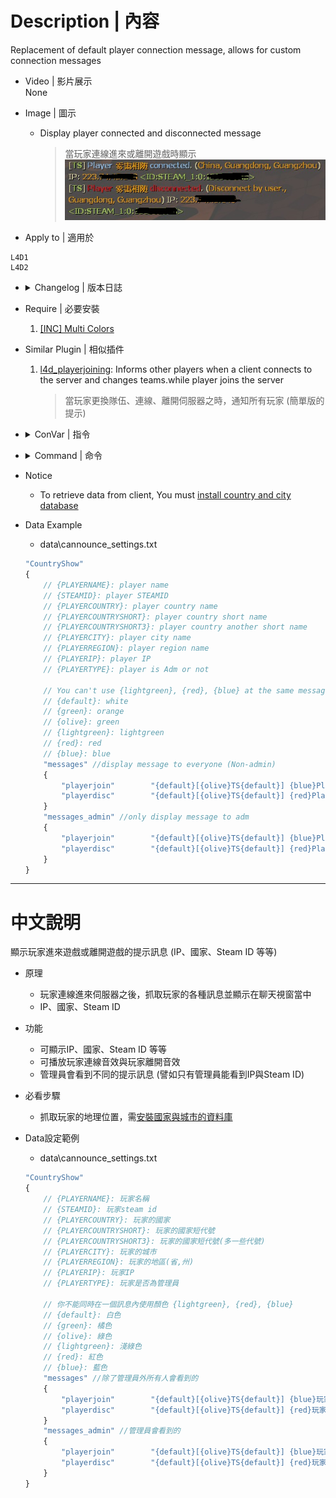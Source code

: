 
# Description | 內容
Replacement of default player connection message, allows for custom connection messages

* Video | 影片展示
<br/>None

* Image | 圖示
	* Display player connected and disconnected  message
		> 當玩家連線進來或離開遊戲時顯示
		<br/>![cannounce_1](image/cannounce_1.jpg)

* Apply to | 適用於
```
L4D1
L4D2
```

* <details><summary>Changelog | 版本日誌</summary>

	* v2.0 (2022-12-1)
        * Remove GeoIPCity (GeoIP2 is now included with SourceMod 1.11.6703.)
		* Remove player custom message (No one cares about it!)

	* v1.9
        * Remake Code

	* v1.8
        * [Original Plugin by Arg!](https://forums.alliedmods.net/showthread.php?t=77306)
</details>

* Require | 必要安裝
	1. [[INC] Multi Colors](https://forums.alliedmods.net/showthread.php?t=247770)

* Similar Plugin | 相似插件
	1. [l4d_playerjoining](https://github.com/fbef0102/Game-Private_Plugin/tree/main/Plugin_%E6%8F%92%E4%BB%B6/Server_伺服器/l4d_playerjoining): Informs other players when a client connects to the server and changes teams.while player joins the server
    	> 當玩家更換隊伍、連線、離開伺服器之時，通知所有玩家 (簡單版的提示)

* <details><summary>ConVar | 指令</summary>

	* cfg\sourcemod\cannounce.cfg
		```php
		// [1|0] if 1 then displays connect message after admin check and allows the {PLAYERTYPE} placeholder. If 0 displays connect message on client auth (earlier) and disables the {PLAYERTYPE} placeholder
		sm_ca_connectdisplaytype "1"

		// Time to ignore all player join sounds on a map load
		sm_ca_mapstartnosound "30.0"

		// Plays a specified (sm_ca_playdiscsoundfile) sound on player discconnect
		sm_ca_playdiscsound "0"

		// Sound to play on player discconnect if sm_ca_playdiscsound = 1
		sm_ca_playdiscsoundfile "weapons\cguard\charging.wav"

		// Plays a specified (sm_ca_playsoundfile) sound on player connect
		sm_ca_playsound "1"

		// Sound to play on player connect if sm_ca_playsound = 1
		// -
		// Default: "ambient\alarms\klaxon1.wav"
		sm_ca_playsoundfile "ambient\alarms\klaxon1.wav"

		// displays enhanced message when player connects
		sm_ca_showenhanced "1"

		// displays a different enhanced message to admin players (ADMFLAG_GENERIC)
		sm_ca_showenhancedadmins "1"

		// displays enhanced message when player disconnects
		sm_ca_showenhanceddisc "1"

		// shows standard player connected message
		sm_ca_showstandard "0"

		// shows standard player discconnected message
		sm_ca_showstandarddisc "0"
		```
</details>

* <details><summary>Command | 命令</summary>

	None
</details>

* Notice
	* To retrieve data from client, You must [install country and city database](https://github.com/fbef0102/Game-Private_Plugin/tree/main/Tutorial_%E6%95%99%E5%AD%B8%E5%8D%80/English/Server/Install_Other_File#country-and-city-database)

* Data Example
	* data\cannounce_settings.txt
	```php
	"CountryShow"
	{
		// {PLAYERNAME}: player name
		// {STEAMID}: player STEAMID
		// {PLAYERCOUNTRY}: player country name
		// {PLAYERCOUNTRYSHORT}: player country short name
		// {PLAYERCOUNTRYSHORT3}: player country another short name
		// {PLAYERCITY}: player city name
		// {PLAYERREGION}: player region name
		// {PLAYERIP}: player IP
		// {PLAYERTYPE}: player is Adm or not

		// You can't use {lightgreen}, {red}, {blue} at the same message
		// {default}: white
		// {green}: orange
		// {olive}: green
		// {lightgreen}: lightgreen
		// {red}: red
		// {blue}: blue
		"messages" //display message to everyone (Non-admin)
		{
			"playerjoin"		"{default}[{olive}TS{default}] {blue}Player {green}{PLAYERNAME} {blue}connected{default}. ({green}{PLAYERCOUNTRY}{default}) {olive}<ID:{STEAMID}>"
			"playerdisc"		"{default}[{olive}TS{default}] {red}Player {green}{PLAYERNAME} {red}disconnected{default}. ({green}{DISC_REASON}{default}) {olive}<ID:{STEAMID}>"
		}
		"messages_admin" //only display message to adm
		{
			"playerjoin"		"{default}[{olive}TS{default}] {blue}Player {green}{PLAYERNAME} {blue}connected{default}. ({green}{PLAYERCOUNTRY}{default}) IP: {green}{PLAYERIP}{default} {olive}<ID:{STEAMID}>"
			"playerdisc"		"{default}[{olive}TS{default}] {red}Player {green}{PLAYERNAME} {red}disconnected{default}. ({green}{DISC_REASON}{default}) IP: {green}{PLAYERIP}{default} {olive}<ID:{STEAMID}>"
		}
	}
	```

- - - -
# 中文說明
顯示玩家進來遊戲或離開遊戲的提示訊息 (IP、國家、Steam ID 等等)

* 原理
    * 玩家連線進來伺服器之後，抓取玩家的各種訊息並顯示在聊天視窗當中
    * IP、國家、Steam ID

* 功能
    * 可顯示IP、國家、Steam ID 等等
    * 可播放玩家連線音效與玩家離開音效
    * 管理員會看到不同的提示訊息 (譬如只有管理員能看到IP與Steam ID)

* 必看步驟
	* 抓取玩家的地理位置，需[安裝國家與城市的資料庫](https://github.com/fbef0102/Game-Private_Plugin/tree/main/Tutorial_%E6%95%99%E5%AD%B8%E5%8D%80/Chinese_%E7%B9%81%E9%AB%94%E4%B8%AD%E6%96%87/Server/%E5%AE%89%E8%A3%9D%E5%85%B6%E4%BB%96%E6%AA%94%E6%A1%88%E6%95%99%E5%AD%B8#%E5%AE%89%E8%A3%9D%E5%9C%8B%E5%AE%B6%E8%88%87%E5%9F%8E%E5%B8%82%E7%9A%84%E8%B3%87%E6%96%99%E5%BA%AB)


* Data設定範例
	* data\cannounce_settings.txt
	```php
	"CountryShow"
	{
		// {PLAYERNAME}: 玩家名稱
		// {STEAMID}: 玩家steam id
		// {PLAYERCOUNTRY}: 玩家的國家
		// {PLAYERCOUNTRYSHORT}: 玩家的國家短代號
		// {PLAYERCOUNTRYSHORT3}: 玩家的國家短代號(多一些代號)
		// {PLAYERCITY}: 玩家的城市
		// {PLAYERREGION}: 玩家的地區(省,州)
		// {PLAYERIP}: 玩家IP
		// {PLAYERTYPE}: 玩家是否為管理員

		// 你不能同時在一個訊息內使用顏色 {lightgreen}, {red}, {blue}
		// {default}: 白色
		// {green}: 橘色
		// {olive}: 綠色
		// {lightgreen}: 淺綠色
		// {red}: 紅色
		// {blue}: 藍色
		"messages" //除了管理員外所有人會看到的
		{
			"playerjoin"		"{default}[{olive}TS{default}] {blue}玩家 {green}{PLAYERNAME} {blue}來了{default}. ({green}{PLAYERCOUNTRY}{default})"
			"playerdisc"		"{default}[{olive}TS{default}] {red}玩家 {green}{PLAYERNAME} {red}跑了{default}. ({green}{DISC_REASON}{default})"
		}
		"messages_admin" //管理員會看到的
		{
			"playerjoin"		"{default}[{olive}TS{default}] {blue}玩家 {green}{PLAYERNAME} {blue}來了{default}. ({green}{PLAYERCOUNTRY}{default}) IP: {green}{PLAYERIP}{default} {olive}<ID:{STEAMID}>"
			"playerdisc"		"{default}[{olive}TS{default}] {red}玩家 {green}{PLAYERNAME} {red}跑了{default}. ({green}{DISC_REASON}{default}) IP: {green}{PLAYERIP}{default} {olive}<ID:{STEAMID}>"
		}
	}
	```



